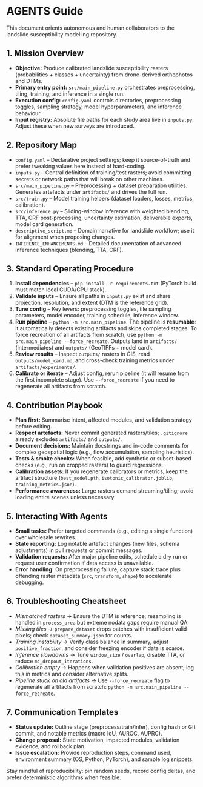 ﻿# AGENTS Guide

This document orients autonomous and human collaborators to the landslide susceptibility modelling repository.

## 1. Mission Overview
- **Objective:** Produce calibrated landslide susceptibility rasters (probabilities + classes + uncertainty) from drone-derived orthophotos and DTMs.
- **Primary entry point:** `src/main_pipeline.py` orchestrates preprocessing, tiling, training, and inference in a single run.
- **Execution config:** `config.yaml` controls directories, preprocessing toggles, sampling strategy, model hyperparameters, and inference behaviour.
- **Input registry:** Absolute file paths for each study area live in `inputs.py`. Adjust these when new surveys are introduced.

## 2. Repository Map
- `config.yaml` – Declarative project settings; keep it source-of-truth and prefer tweaking values here instead of hard-coding.
- `inputs.py` – Central definition of training/test rasters; avoid committing secrets or network paths that will break on other machines.
- `src/main_pipeline.py` – Preprocessing + dataset preparation utilities. Generates artefacts under `artifacts/` and drives the full run.
- `src/train.py` – Model training helpers (dataset loaders, losses, metrics, calibration).
- `src/inference.py` – Sliding-window inference with weighted blending, TTA, CRF post-processing, uncertainty estimation, deliverable exports, model card generation.
- `descriptive_script.md` – Domain narrative for landslide workflow; use it for alignment when proposing changes.
- `INFERENCE_ENHANCEMENTS.md` – Detailed documentation of advanced inference techniques (blending, TTA, CRF).

## 3. Standard Operating Procedure
1. **Install dependencies** – `pip install -r requirements.txt` (PyTorch build must match local CUDA/CPU stack).
2. **Validate inputs** – Ensure all paths in `inputs.py` exist and share projection, resolution, and extent (DTM is the reference grid).
3. **Tune config** – Key levers: preprocessing toggles, tile sampling parameters, model encoder, training schedule, inference window.
4. **Run pipeline** – `python -m src.main_pipeline`. The pipeline is **resumable**: it automatically detects existing artifacts and skips completed stages. To force recreation of all artifacts from scratch, use `python -m src.main_pipeline --force_recreate`. Outputs land in `artifacts/` (intermediates) and `outputs/` (GeoTIFFs + model card).
5. **Review results** – Inspect `outputs/` rasters in GIS, read `outputs/model_card.md`, and cross-check training metrics under `artifacts/experiments/`.
6. **Calibrate or iterate** – Adjust config, rerun pipeline (it will resume from the first incomplete stage). Use `--force_recreate` if you need to regenerate all artifacts from scratch.

## 4. Contribution Playbook
- **Plan first:** Summarise intent, affected modules, and validation strategy before editing.
- **Respect artefacts:** Never commit generated rasters/tiles; `.gitignore` already excludes `artifacts/` and `outputs/`.
- **Document decisions:** Maintain docstrings and in-code comments for complex geospatial logic (e.g., flow accumulation, sampling heuristics).
- **Tests & smoke checks:** When feasible, add synthetic or subset-based checks (e.g., run on cropped rasters) to guard regressions.
- **Calibration assets:** If you regenerate calibrators or metrics, keep the artifact structure (`best_model.pth`, `isotonic_calibrator.joblib`, `training_metrics.json`).
- **Performance awareness:** Large rasters demand streaming/tiling; avoid loading entire scenes unless necessary.

## 5. Interacting With Agents
- **Small tasks:** Prefer targeted commands (e.g., editing a single function) over wholesale rewrites.
- **State reporting:** Log notable artefact changes (new files, schema adjustments) in pull requests or commit messages.
- **Validation requests:** After major pipeline edits, schedule a dry run or request user confirmation if data access is unavailable.
- **Error handling:** On preprocessing failure, capture stack trace plus offending raster metadata (`src`, `transform`, `shape`) to accelerate debugging.

## 6. Troubleshooting Cheatsheet
- *Mismatched rasters* → Ensure the DTM is reference; resampling is handled in `process_area` but extreme nodata gaps require manual QA.
- *Missing tiles* → `prepare_dataset` drops patches with insufficient valid pixels; check `dataset_summary.json` for counts.
- *Training instability* → Verify class balance in summary, adjust `positive_fraction`, and consider freezing encoder if data is scarce.
- *Inference slowdowns* → Tune `window_size` / `overlap`, disable TTA, or reduce `mc_dropout_iterations`.
- *Calibration empty* → Happens when validation positives are absent; log this in metrics and consider alternative splits.
- *Pipeline stuck on old artifacts* → Use `--force_recreate` flag to regenerate all artifacts from scratch: `python -m src.main_pipeline --force_recreate`.

## 7. Communication Templates
- **Status update:** Outline stage (preprocess/train/infer), config hash or Git commit, and notable metrics (macro IoU, AUROC, AUPRC).
- **Change proposal:** State motivation, impacted modules, validation evidence, and rollback plan.
- **Issue escalation:** Provide reproduction steps, command used, environment summary (OS, Python, PyTorch), and sample log snippets.

Stay mindful of reproducibility: pin random seeds, record config deltas, and prefer deterministic algorithms when feasible.
